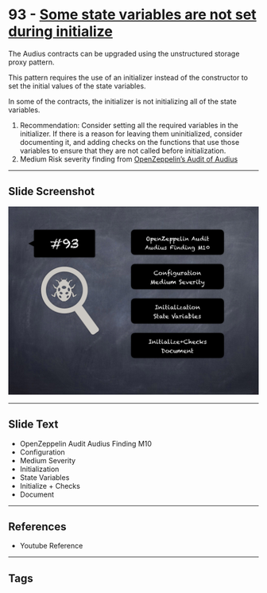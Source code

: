 
# 93 - [Some state variables are not set during initialize](./Some%20state%20variables%20are%20not%20set%20during%20initialize.md)

The Audius contracts can be upgraded using the unstructured storage proxy pattern. 

This pattern requires the use of an initializer instead of the constructor to set the initial values of the state variables. 

In some of the contracts, the initializer is not initializing all of the state variables.

1. Recommendation: Consider setting all the required variables in the initializer. If there is a reason for leaving them uninitialized, consider documenting it, and adding checks on the functions that use those variables to ensure that they are not called before initialization.
2. Medium Risk severity finding from [OpenZeppelin’s Audit of Audius](https://blog.openzeppelin.com/audius-contracts-audit/#medium)
___
## Slide Screenshot
![093.png](../../images/7.%20Audit%20Findings%20101/093.png)
___
## Slide Text
- OpenZeppelin Audit Audius Finding M10
- Configuration
- Medium Severity
- Initialization
- State Variables
- Initialize + Checks
- Document
___
## References
- Youtube Reference
___
## Tags
